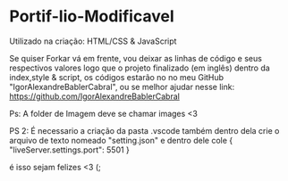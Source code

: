# Portif-lio-Modificavel
Utilizado na criação: HTML/CSS &amp; JavaScript 


Se quiser Forkar vá em frente, vou deixar as linhas de código e seus respectivos valores logo que o projeto finalizado (em inglês) dentro da index,style & script, os códigos estarão no no meu GitHub "IgorAlexandreBablerCabral", ou se melhor ajudar nesse link: https://github.com/IgorAlexandreBablerCabral 

Ps: A folder de Imagem deve se chamar images <3

PS 2: É necessario a criação da pasta .vscode também dentro dela crie o arquivo de texto nomeado "setting.json" e dentro dele cole 
{
    "liveServer.settings.port": 5501
}

é isso sejam felizes <3 (; 
